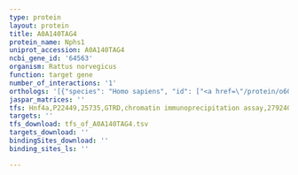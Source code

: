 ```yaml
---
type: protein
layout: protein
title: A0A140TAG4
protein_name: Nphs1
uniprot_accession: A0A140TAG4
ncbi_gene_id: '64563'
organism: Rattus norvegicus
function: target gene
number_of_interactions: '1'
orthologs: '[{"species": "Homo sapiens", "id": ["<a href=\"/protein/o60500\">O60500</a>"]}, {"species": "Danio rerio", "id": ["F8W3X9"]}, {"species": "Mus musculus", "id": ["<a href=\"/protein/q9qzs7\">Q9QZS7</a>"]}, {"species": "Caenorhabditis elegans", "id": ["<a href=\"/protein/q9u3p2\">Q9U3P2</a>"]}, {"species": "Drosophila melanogaster", "id": ["A1Z7J1", "Q8MRA3"]}]'
jaspar_matrices: ''
tfs: Hnf4a,P22449,25735,GTRD,chromatin immunoprecipitation assay,27924024%5Buid%5D,No
targets: ''
tfs_download: tfs_of_A0A140TAG4.tsv
targets_download: ''
bindingSites_download: ''
binding_sites_ls: ''

---
```

